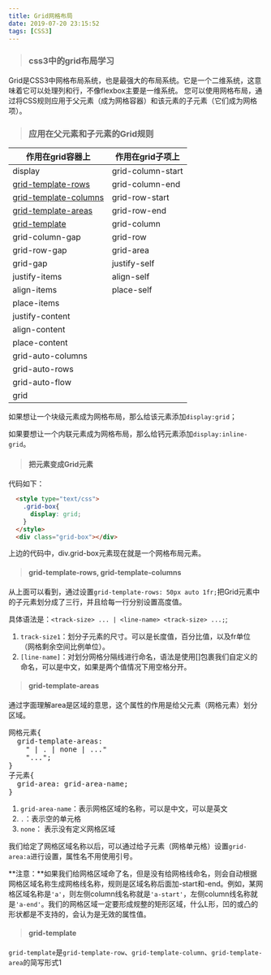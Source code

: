 ```yaml
---
title: Grid网格布局
date: 2019-07-20 23:15:52
tags: [CSS3]
---
```


> ### css3中的grid布局学习

Grid是CSS3中网格布局系统，也是最强大的布局系统。它是一个二维系统，这意味着它可以处理列和行，不像flexbox主要是一维系统。 您可以使用网格布局，通过将CSS规则应用于父元素（成为网格容器）和该元素的子元素（它们成为网格项）。

<!--more-->

> ### 应用在父元素和子元素的Grid规则

作用在grid容器上 | 作用在grid子项上
---|---
display  | grid-column-start
[grid-template-rows](#grid-template-rows-grid-template-columns) | grid-column-end
[grid-template-columns](#grid-template-rows-grid-template-columns) | grid-row-start
[grid-template-areas](#grid-template-areas) | grid-row-end
[grid-template](#grid-template) | grid-column
grid-column-gap | grid-row
grid-row-gap | grid-area
grid-gap | justify-self
justify-items | align-self
align-items | place-self
place-items |
justify-content |
align-content |
place-content |
grid-auto-columns |
grid-auto-rows |
grid-auto-flow |
grid |

如果想让一个块级元素成为网格布局，那么给该元素添加`display:grid`；

如果要想让一个内联元素成为网格布局，那么给钙元素添加`display:inline-grid`。


> #### 把元素变成Grid元素

代码如下：
```html
  <style type="text/css">
    .grid-box{
      display: grid;
    }
  </style>
  <div class="grid-box"></div>
```
上边的代码中，div.grid-box元素现在就是一个网格布局元素。


> #### grid-template-rows, grid-template-columns


<!-- <iframe height="420" style="width: 100%;" scrolling="no" title="grid-template-rows" src="//codepen.io/qwguo88/embed/voOdMK/?height=420&theme-id=30742&default-tab=css,result" frameborder="no" allowtransparency="true" allowfullscreen="true">
  See the Pen <a href='https://codepen.io/qwguo88/pen/voOdMK/'>grid-template-rows</a> by qwguo
  (<a href='https://codepen.io/qwguo88'>@qwguo88</a>) on <a href='https://codepen.io'>CodePen</a>.
</iframe> -->

从上面可以看到，通过设置`grid-template-rows: 50px auto 1fr;`把Grid元素中的子元素划分成了三行，并且给每一行分别设置高度值。

具体语法是：`<track-size> ... | <line-name> <track-size> ...;`;

1. `track-size1`：划分子元素的尺寸。可以是长度值，百分比值，以及fr单位（网格剩余空间比例单位）。
2. `[line-name]`：对划分网格分隔线进行命名，语法是使用[]包裹我们自定义的命名，可以是中文，如果是两个值情况下用空格分开。

> #### grid-template-areas

通过字面理解area是区域的意思，这个属性的作用是给父元素（网格元素）划分区域。


<!-- <iframe height="420" style="width: 100%;" scrolling="no" title="grid-template-areas" src="//codepen.io/qwguo88/embed/ZgBXoE/?height=420&theme-id=30742&default-tab=css,result" frameborder="no" allowtransparency="true" allowfullscreen="true">
  See the Pen <a href='https://codepen.io/qwguo88/pen/ZgBXoE/'>grid-template-areas</a> by qwguo
  (<a href='https://codepen.io/qwguo88'>@qwguo88</a>) on <a href='https://codepen.io'>CodePen</a>.
</iframe> -->

<pre>
网格元素{
  grid-template-areas:
    "<grid-area-name> | . | none | ..."
    "...";
}
子元素{
  grid-area: grid-area-name;
}
</pre>

1. `grid-area-name`：表示网格区域的名称，可以是中文，可以是英文
2. `.`：表示空的单元格
3. `none`： 表示没有定义网格区域

我们给定了网格区域名称以后，可以通过给子元素（网格单元格）设置`grid-area:a`进行设置，属性名不用使用引号。

**注意：**如果我们给网格区域命了名，但是没有给网格线命名，则会自动根据网格区域名称生成网格线名称，规则是区域名称后面加-start和-end。例如，某网格区域名称是`'a'`，则左侧column线名称就是`'a-start'`，左侧column线名称就是`'a-end'`。我们的网格区域一定要形成规整的矩形区域，什么L形，凹的或凸的形状都是不支持的，会认为是无效的属性值。


> #### grid-template

`grid-template`是`grid-template-row`、`grid-template-column`、`grid-template-area`的简写形式1

